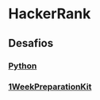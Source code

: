 # HackerRank
## Desafios
### [Python](https://github.com/felipetega/HackerRank/tree/rank/Python)
### [1WeekPreparationKit](https://github.com/felipetega/HackerRank/tree/rank/1WeekPreparationKit)
